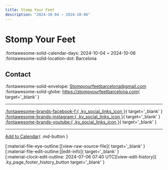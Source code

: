 ```yaml
---
title: Stomp Your Feet
description: "2024-10-04 ~ 2024-10-06"
---
```


# Stomp Your Feet 

:fontawesome-solid-calendar-days: 2024-10-04 ~ 2024-10-06  
:fontawesome-solid-location-dot: Barcelona  

## Contact

:fontawesome-solid-envelope: <Stompyourfeetbarcelona@gmail.com>  
:fontawesome-solid-globe: <https://stompyourfeetbarcelona.com>{ target='_blank' }  

---

 [:fontawesome-brands-facebook-f:{ .ky_social_links_icon }](https://www.facebook.com/StompYourFeetBarcelona){ target='_blank' } [:fontawesome-brands-instagram:{ .ky_social_links_icon }](https://instagram.com/stompyourfeetbarcelona){ target='_blank' } [:fontawesome-brands-youtube:{ .ky_social_links_icon }](https://youtube.com/@stompyourfeetbarcelona8477){ target='_blank' }

---

[Add to Calendar](https://swing.news/ics/en/2024/es_ES/stomp-your-feet-2024.ics){ .md-button }

<div class="ky_page_footer" markdown>
<div class="ky_page_footer_trailing" markdown="span">
[:material-file-eye-outline:][view-raw-source-file]{ target='_blank' }
[:material-file-edit-outline:][edit-info]{ target='_blank' }
</div>
<div class="ky_page_footer_leading" markdown="span">
[:material-clock-edit-outline: 2024-07-06 07:40 UTC][view-edit-history]{ .ky_page_footer_history_button target='_blank' }
</div>
</div>

[view-raw-source-file]: https://github.com/swingdance/events/blob/main/2024/es_ES/stomp-your-feet-2024.json "View Raw Source File"
[edit-info]: https://github.com/swingdance/events/issues/new?assignees=&labels=update+event&projects=&template=03-update_entity.yml&title=%5B2024%2Fes_ES%5D%20Update%20Event%3A%20Stomp%20Your%20Feet&region=es_ES&year=2024&id=stomp-your-feet-2024&name=Stomp%20Your%20Feet&org_id= "Edit Info"

[view-edit-history]: https://github.com/swingdance/events/commits/main/2024/es_ES/stomp-your-feet-2024.json "View Edit History"

